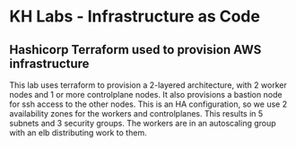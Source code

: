# KH Labs - Infrastructure as Code
## Hashicorp Terraform used to provision AWS infrastructure

This lab uses terraform to provision a 2-layered architecture, with 2 worker nodes and 1 or more controlplane nodes. It also provisions a bastion node for ssh access to the other nodes. This is an HA configuration, so we use 2 availability zones for the workers and controlplanes. This results in 5 subnets and 3 security groups. The workers are in an autoscaling group with an elb distributing work to them.


